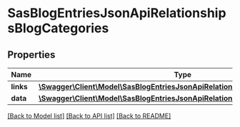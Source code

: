 # SasBlogEntriesJsonApiRelationshipsBlogCategories

## Properties
Name | Type | Description | Notes
------------ | ------------- | ------------- | -------------
**links** | [**\Swagger\Client\Model\SasBlogEntriesJsonApiRelationshipsBlogCategoriesLinks**](SasBlogEntriesJsonApiRelationshipsBlogCategoriesLinks.md) |  | [optional] 
**data** | [**\Swagger\Client\Model\SasBlogEntriesJsonApiRelationshipsBlogCategoriesData[]**](SasBlogEntriesJsonApiRelationshipsBlogCategoriesData.md) |  | [optional] 

[[Back to Model list]](../../README.md#documentation-for-models) [[Back to API list]](../../README.md#documentation-for-api-endpoints) [[Back to README]](../../README.md)

